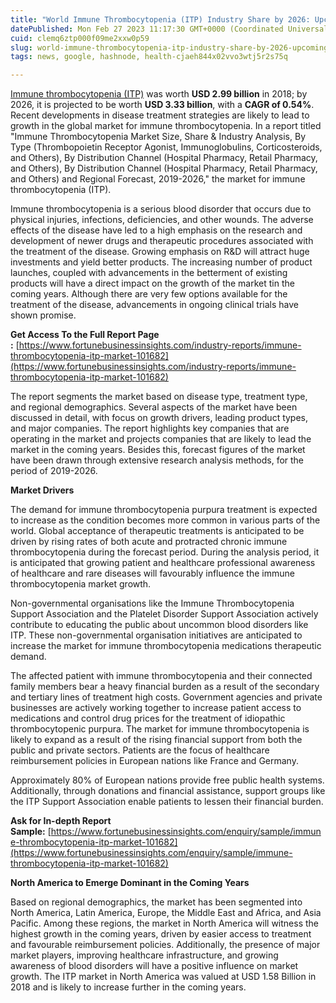 ```yaml
---
title: "World Immune Thrombocytopenia (ITP) Industry Share by 2026: Upcoming Trends and Analysis"
datePublished: Mon Feb 27 2023 11:17:30 GMT+0000 (Coordinated Universal Time)
cuid: clemq6ztp000f09me2xxw0p59
slug: world-immune-thrombocytopenia-itp-industry-share-by-2026-upcoming-trends-and-analysis
tags: news, google, hashnode, health-cjaeh844x02vvo3wtj5r2s75q

---
```


[Immune thrombocytopenia (ITP)](https://www.fortunebusinessinsights.com/industry-reports/immune-thrombocytopenia-itp-market-101682) was worth **USD 2.99 billion** in 2018; by 2026, it is projected to be worth **USD 3.33 billion**, with a **CAGR of 0.54%**. Recent developments in disease treatment strategies are likely to lead to growth in the global market for immune thrombocytopenia. In a report titled "Immune Thrombocytopenia Market Size, Share & Industry Analysis, By Type (Thrombopoietin Receptor Agonist, Immunoglobulins, Corticosteroids, and Others), By Distribution Channel (Hospital Pharmacy, Retail Pharmacy, and Others), By Distribution Channel (Hospital Pharmacy, Retail Pharmacy, and Others) and Regional Forecast, 2019-2026," the market for immune thrombocytopenia (ITP). 

Immune thrombocytopenia is a serious blood disorder that occurs due to physical injuries, infections, deficiencies, and other wounds. The adverse effects of the disease have led to a high emphasis on the research and development of newer drugs and therapeutic procedures associated with the treatment of the disease. Growing emphasis on R&D will attract huge investments and yield better products. The increasing number of product launches, coupled with advancements in the betterment of existing products will have a direct impact on the growth of the market tin the coming years. Although there are very few options available for the treatment of the disease, advancements in ongoing clinical trials have shown promise.

**Get Access To the Full Report Page :** [https://www.fortunebusinessinsights.com/industry-reports/immune-thrombocytopenia-itp-market-101682](https://www.fortunebusinessinsights.com/industry-reports/immune-thrombocytopenia-itp-market-101682)

The report segments the market based on disease type, treatment type, and regional demographics. Several aspects of the market have been discussed in detail, with focus on growth drivers, leading product types, and major companies. The report highlights key companies that are operating in the market and projects companies that are likely to lead the market in the coming years. Besides this, forecast figures of the market have been drawn through extensive research analysis methods, for the period of 2019-2026.

**Market Drivers**

The demand for immune thrombocytopenia purpura treatment is expected to increase as the condition becomes more common in various parts of the world. Global acceptance of therapeutic treatments is anticipated to be driven by rising rates of both acute and protracted chronic immune thrombocytopenia during the forecast period. During the analysis period, it is anticipated that growing patient and healthcare professional awareness of healthcare and rare diseases will favourably influence the immune thrombocytopenia market growth.

Non-governmental organisations like the Immune Thrombocytopenia Support Association and the Platelet Disorder Support Association actively contribute to educating the public about uncommon blood disorders like ITP. These non-governmental organisation initiatives are anticipated to increase the market for immune thrombocytopenia medications therapeutic demand.

The affected patient with immune thrombocytopenia and their connected family members bear a heavy financial burden as a result of the secondary and tertiary lines of treatment high costs. Government agencies and private businesses are actively working together to increase patient access to medications and control drug prices for the treatment of idiopathic thrombocytopenic purpura. The market for immune thrombocytopenia is likely to expand as a result of the rising financial support from both the public and private sectors. Patients are the focus of healthcare reimbursement policies in European nations like France and Germany.

Approximately 80% of European nations provide free public health systems. Additionally, through donations and financial assistance, support groups like the ITP Support Association enable patients to lessen their financial burden.

**Ask for In-depth Report Sample:** [https://www.fortunebusinessinsights.com/enquiry/sample/immune-thrombocytopenia-itp-market-101682](https://www.fortunebusinessinsights.com/enquiry/sample/immune-thrombocytopenia-itp-market-101682)

**North America to Emerge Dominant in the Coming Years**

Based on regional demographics, the market has been segmented into North America, Latin America, Europe, the Middle East and Africa, and Asia Pacific. Among these regions, the market in North America will witness the highest growth in the coming years, driven by easier access to treatment and favourable reimbursement policies. Additionally, the presence of major market players, improving healthcare infrastructure, and growing awareness of blood disorders will have a positive influence on market growth. The ITP market in North America was valued at USD 1.58 Billion in 2018 and is likely to increase further in the coming years.
